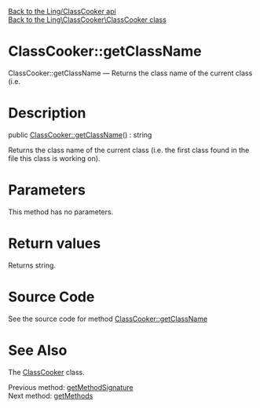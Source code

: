 [Back to the Ling/ClassCooker api](https://github.com/lingtalfi/ClassCooker/blob/master/doc/api/Ling/ClassCooker.md)<br>
[Back to the Ling\ClassCooker\ClassCooker class](https://github.com/lingtalfi/ClassCooker/blob/master/doc/api/Ling/ClassCooker/ClassCooker.md)


ClassCooker::getClassName
================



ClassCooker::getClassName — Returns the class name of the current class (i.e.




Description
================


public [ClassCooker::getClassName](https://github.com/lingtalfi/ClassCooker/blob/master/doc/api/Ling/ClassCooker/ClassCooker/getClassName.md)() : string




Returns the class name of the current class (i.e. the first class found in the file this class is working on).




Parameters
================

This method has no parameters.


Return values
================

Returns string.








Source Code
===========
See the source code for method [ClassCooker::getClassName](https://github.com/lingtalfi/ClassCooker/blob/master/ClassCooker.php#L412-L415)


See Also
================

The [ClassCooker](https://github.com/lingtalfi/ClassCooker/blob/master/doc/api/Ling/ClassCooker/ClassCooker.md) class.

Previous method: [getMethodSignature](https://github.com/lingtalfi/ClassCooker/blob/master/doc/api/Ling/ClassCooker/ClassCooker/getMethodSignature.md)<br>Next method: [getMethods](https://github.com/lingtalfi/ClassCooker/blob/master/doc/api/Ling/ClassCooker/ClassCooker/getMethods.md)<br>

